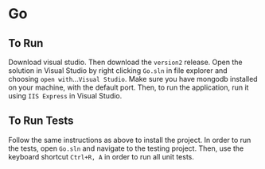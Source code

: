 # Go

## To Run
Download visual studio. Then download the `version2` release. Open the solution in Visual Studio by right clicking `Go.sln` in file explorer and choosing `open with`...`Visual Studio`. Make sure you have mongodb installed on your machine, with the default port. Then, to run the application, run it using `IIS Express` in Visual Studio.

## To Run Tests
Follow the same instructions as above to install the project. In order to run the tests, open `Go.sln` and navigate to the testing project. Then, use the keyboard shortcut `Ctrl+R, A` in order to run all unit tests.
